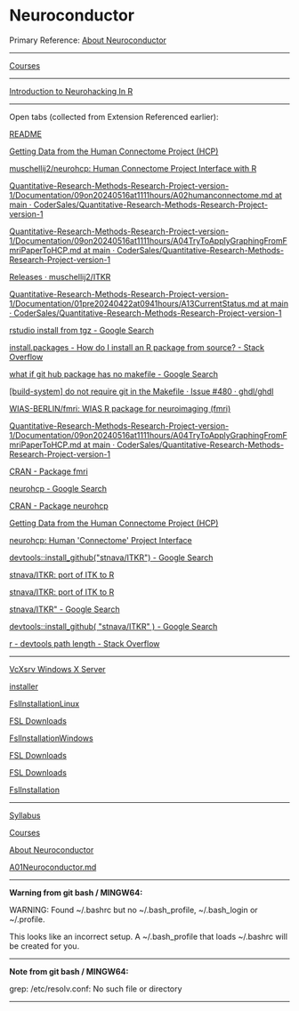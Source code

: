 # Neuroconductor

Primary Reference: [About Neuroconductor](https://neuroconductor.org/)

____

[Courses](https://neuroconductor.org/courses)

____

[Introduction to Neurohacking In R](https://www.coursera.org/learn/neurohacking)

____

Open tabs (collected from Extension Referenced earlier):

[README](https://cran.r-project.org/web/packages/aws.s3/readme/README.html)

[Getting Data from the Human Connectome Project (HCP)](https://cran.r-project.org/web/packages/neurohcp/vignettes/hcp.html)

[muschellij2/neurohcp: Human Connectome Project Interface with R](https://github.com/muschellij2/neurohcp)

[Quantitative-Research-Methods-Research-Project-version-1/Documentation/09on20240516at1111hours/A02humanconnectome.md at main · CoderSales/Quantitative-Research-Methods-Research-Project-version-1](https://github.com/CoderSales/Quantitative-Research-Methods-Research-Project-version-1/blob/main/Documentation/09on20240516at1111hours/A02humanconnectome.md)

[Quantitative-Research-Methods-Research-Project-version-1/Documentation/09on20240516at1111hours/A04TryToApplyGraphingFromFmriPaperToHCP.md at main · CoderSales/Quantitative-Research-Methods-Research-Project-version-1](https://github.com/CoderSales/Quantitative-Research-Methods-Research-Project-version-1/blob/main/Documentation/09on20240516at1111hours/A04TryToApplyGraphingFromFmriPaperToHCP.md)

[Releases · muschellij2/ITKR](https://github.com/muschellij2/ITKR/releases)

[Quantitative-Research-Methods-Research-Project-version-1/Documentation/01pre20240422at0941hours/A13CurrentStatus.md at main · CoderSales/Quantitative-Research-Methods-Research-Project-version-1](https://github.com/CoderSales/Quantitative-Research-Methods-Research-Project-version-1/blob/main/Documentation/01pre20240422at0941hours/A13CurrentStatus.md)

[rstudio install from tgz - Google Search](https://www.google.com/search?q=rstudio+install+from+tgz&oq=rstudio+install+from+tgz&gs_lcrp=EgZjaHJvbWUyBggAEEUYOTIKCAEQABiABBiiBDIKCAIQABiABBiiBDIKCAMQABiABBiiBNIBCDk4NThqMGo3qAIAsAIA&sourceid=chrome&ie=UTF-8)

[install.packages - How do I install an R package from source? - Stack Overflow](https://stackoverflow.com/questions/1474081/how-do-i-install-an-r-package-from-source)

[what if git hub package has no makefile - Google Search](https://www.google.com/search?q=what+if+git+hub+package+has+no+makefile&oq=what+if+git+hub+package+has+no+makefile&gs_lcrp=EgZjaHJvbWUyBggAEEUYOTIJCAEQIRgKGKABMgkIAhAhGAoYoAEyCQgDECEYChigAdIBCDgxODdqMGo3qAIAsAIA&sourceid=chrome&ie=UTF-8)

[[build-system] do not require git in the Makefile · Issue #480 · ghdl/ghdl](https://github.com/ghdl/ghdl/issues/480)

[WIAS-BERLIN/fmri: WIAS R package for neuroimaging (fmri)](https://github.com/WIAS-BERLIN/fmri)

[Quantitative-Research-Methods-Research-Project-version-1/Documentation/09on20240516at1111hours/A04TryToApplyGraphingFromFmriPaperToHCP.md at main · CoderSales/Quantitative-Research-Methods-Research-Project-version-1](https://github.com/CoderSales/Quantitative-Research-Methods-Research-Project-version-1/blob/main/Documentation/09on20240516at1111hours/A04TryToApplyGraphingFromFmriPaperToHCP.md)

[CRAN - Package fmri](https://cran.r-project.org/web/packages/fmri/index.html)

[neurohcp - Google Search](https://www.google.com/search?newwindow=1&sca_esv=b963f0a8f38f637d&sca_upv=1&sxsrf=ADLYWIL0TRi2hOpmkkOGTMU8NKwY4CCTwQ:1715879543364&q=neurohcp&source=lnms&uds=ADvngMiagu-u_us-qakgkk3F5NaujKJSFeva3uXol6jqQmiLVdL1iu-uXXiHBa0KEcz1tvxhsPnSuPmSSjO_iQ_B_yfk52_-UZNK9fz2-GljavDK9oYf6tOx2Viekj0ZiDdHTIyz2ykaY2eUcs12WqQ_A-tJ3YE-vnbVt7KAFoTKBiMGVSpHmg6hhNO2XHJE4j0NAgnE4Rlt10E94mCgQenkS4A9CnxlbfnKxT-_AdNNH9s3UaObc24x64GbR-iYQRjeBK6OeZLP&sa=X&ved=2ahUKEwit9KK11ZKGAxX6SkEAHRyuDUUQ0pQJegQIEhAB&biw=2048&bih=1044&dpr=1.88)

[CRAN - Package neurohcp](https://cran.r-project.org/web/packages/neurohcp/index.html)

[Getting Data from the Human Connectome Project (HCP)](https://cran.r-project.org/web/packages/neurohcp/vignettes/hcp.html)

[neurohcp: Human 'Connectome' Project Interface](https://cran.r-project.org/web/packages/neurohcp/neurohcp.pdf)

[devtools::install_github("stnava/ITKR") - Google Search](https://www.google.com/search?q=devtools%3A%3Ainstall_github(%22stnava%2FITKR%22)&oq=devtools%3A%3Ainstall_github(%22stnava%2FITKR%22)&gs_lcrp=EgZjaHJvbWUyBggAEEUYOdIBBzg5NGowajeoAgCwAgA&sourceid=chrome&ie=UTF-8)

[stnava/ITKR: port of ITK to R](https://github.com/stnava/ITKR)

[stnava/ITKR: port of ITK to R](https://github.com/stnava/ITKR)

[stnava/ITKR" - Google Search](https://www.google.com/search?q=stnava%2FITKR%22&oq=stnava%2FITKR%22&gs_lcrp=EgZjaHJvbWUyBggAEEUYOTIKCAEQABiABBiiBDIGCAIQRRg60gEIMTQxNWowajeoAgCwAgA&sourceid=chrome&ie=UTF-8)

[devtools::install_github( "stnava/ITKR" ) - Google Search](https://www.google.com/search?q=devtools%3A%3Ainstall_github(+%22stnava%2FITKR%22+)&oq=devtools%3A%3Ainstall_github(+%22stnava%2FITKR%22+)&gs_lcrp=EgZjaHJvbWUyBggAEEUYOdIBCDIzMjZqMGo3qAIAsAIA&sourceid=chrome&ie=UTF-8)

[r - devtools path length - Stack Overflow](https://stackoverflow.com/questions/50486347/devtools-path-length)

____

[VcXsrv Windows X Server](https://sourceforge.net/projects/vcxsrv/postdownload)

[installer](https://git.fmrib.ox.ac.uk/fsl/conda/installer)

[FslInstallationLinux](https://fsl.fmrib.ox.ac.uk/fsl/fslwiki/FslInstallation/Linux)

[FSL Downloads](https://fsl.fmrib.ox.ac.uk/fsldownloads_registration/download/fsl=14,o_s=34,d_type=release/)

[FslInstallationWindows](https://fsl.fmrib.ox.ac.uk/fsl/fslwiki/FslInstallation/Windows)

[FSL Downloads](https://fsl.fmrib.ox.ac.uk/fsldownloads_registration)

[FSL Downloads](https://fsl.fmrib.ox.ac.uk/fsldownloads_registration/download/fsl=14,o_s=31,d_type=release/)

[FslInstallation](https://fsl.fmrib.ox.ac.uk/fsl/fslwiki/FslInstallation)

____

[Syllabus](https://www.coursera.org/learn/neurohacking/supplement/7RxMU/syllabus)

[Courses](https://neuroconductor.org/courses)

[About Neuroconductor](https://neuroconductor.org/)

[A01Neuroconductor.md](/Documentation/10on20240516at1836hours/A01Neuroconductor.md)

____

**Warning from git bash / MINGW64:**

WARNING: Found ~/.bashrc but no ~/.bash_profile, ~/.bash_login or ~/.profile.

This looks like an incorrect setup.
A ~/.bash_profile that loads ~/.bashrc will be created for you.

____

**Note from git bash / MINGW64:**

grep: /etc/resolv.conf: No such file or directory

____
